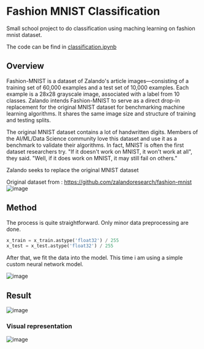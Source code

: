# Fashion MNIST Classification
Small school project to do classification using maching learning on fashion mnist dataset.

The code can be find in [classification.ipynb ](https://github.com/andricoc/fashion-mnist-classification/blob/main/classification.ipynb)

## Overview
Fashion-MNIST is a dataset of Zalando's article images—consisting of a training set of 60,000 examples and a test set of 10,000 examples. Each example is a 28x28 grayscale image, associated with a label from 10 classes. Zalando intends Fashion-MNIST to serve as a direct drop-in replacement for the original MNIST dataset for benchmarking machine learning algorithms. It shares the same image size and structure of training and testing splits.

The original MNIST dataset contains a lot of handwritten digits. Members of the AI/ML/Data Science community love this dataset and use it as a benchmark to validate their algorithms. In fact, MNIST is often the first dataset researchers try. "If it doesn't work on MNIST, it won't work at all", they said. "Well, if it does work on MNIST, it may still fail on others."

Zalando seeks to replace the original MNIST dataset

Original dataset from : https://github.com/zalandoresearch/fashion-mnist
![image](https://user-images.githubusercontent.com/63791918/229101992-b1e9818c-7020-4289-9e06-b7e797bf0f09.png)


## Method
The process is quite straightforward. Only minor data preprocessing are done.
```python
x_train = x_train.astype('float32') / 255
x_test = x_test.astype('float32') / 255
```

After that, we fit the data into the model. This time i am using a simple custom neural network model.

![image](https://user-images.githubusercontent.com/63791918/229102273-8716a758-47cd-469d-b990-56af53abb4dd.png)

## Result
![image](https://user-images.githubusercontent.com/63791918/229102538-4a946acf-ef10-4765-a24a-e42e67fa40fd.png)

### Visual representation
![image](https://user-images.githubusercontent.com/63791918/229102679-de5a996d-f4a2-4b6e-b46d-4e92c01871a9.png)

